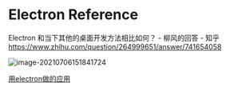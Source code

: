 # Electron Reference



Electron 和当下其他的桌面开发方法相比如何？ - 柳风的回答 - 知乎 https://www.zhihu.com/question/264999651/answer/741654058



![image-20210706151841724](https://gitee.com/vacrain/typora_img/raw/master/assets/imgs/2021/2021-07-06_15-18-50_image-20210706151841724.png)





[用electron做的应用](https://www.electronjs.org/apps)





